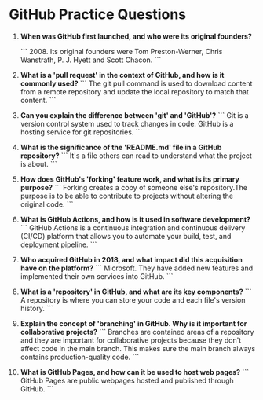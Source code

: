 # GitHub Practice Questions

1. **When was GitHub first launched, and who were its original founders?**

   \`\`\`
    2008. Its original founders were Tom Preston-Werner, Chris Wanstrath, P. J. Hyett and Scott Chacon.
   \`\`\`

2. **What is a 'pull request' in the context of GitHub, and how is it commonly used?**
   \`\`\`
   The git pull command is used to  download content from a remote repository and update the local repository to match that content.
   \`\`\`

3. **Can you explain the difference between 'git' and 'GitHub'?**
   \`\`\`
   Git is a version control system used to track changes in code. GitHub is a  hosting service for git repositories.
   \`\`\`

4. **What is the significance of the 'README.md' file in a GitHub repository?**
   \`\`\`
It's a file others can read to understand what the project is about.
   \`\`\`

5. **How does GitHub's 'forking' feature work, and what is its primary purpose?**
   \`\`\`
   Forking creates a copy of someone else's repository.The purpose is to be able to contribute to projects without altering the original code.
   \`\`\`

6. **What is GitHub Actions, and how is it used in software development?**
   \`\`\`
GitHub Actions is a continuous integration and continuous delivery (CI/CD) platform that allows you to automate your build, test, and deployment pipeline.
   \`\`\`

7. **Who acquired GitHub in 2018, and what impact did this acquisition have on the platform?**
   \`\`\`
Microsoft. They have added new features and implemented their own services into GitHub.
   \`\`\`

8. **What is a 'repository' in GitHub, and what are its key components?**
   \`\`\`
A repository is where you can store your code and each file's version history.
   \`\`\`

9. **Explain the concept of 'branching' in GitHub. Why is it important for collaborative projects?**
   \`\`\`
   Branches are contained areas of a repository and they are important for collaborative projects because they don't affect code in the main branch. This makes sure the main branch always contains production-quality code.
   \`\`\`

10. **What is GitHub Pages, and how can it be used to host web pages?**
    \`\`\`
    GitHub Pages are public webpages hosted and published through GitHub.
    \`\`\`

